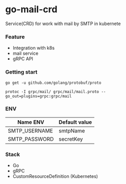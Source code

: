# go-mail-crd
Service(CRD) for work with mail by SMTP in kubernete

### Feature

- Integration with k8s
- mail service
- gRPC API

### Getting start

```
go get -u github.com/golang/protobuf/proto

protoc -I grpc/mail/ grpc/mail/mail.proto --go_out=plugins=grpc:grpc/mail
```

### ENV

| Name ENV              | Default value             |
|-----------------------|---------------------------|
| SMTP_USERNAME         | smtpName                  |
| SMTP_PASSWORD         | secretKey                 |

### Stack

- Go
- gRPC
- CustomResourceDefinition (Kubernetes)
